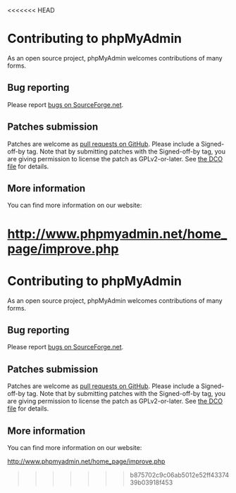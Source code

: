 <<<<<<< HEAD
# Contributing to phpMyAdmin

As an open source project, phpMyAdmin welcomes contributions of many forms.

## Bug reporting

Please report [bugs on SourceForge.net][1].

[1]: https://sourceforge.net/p/phpmyadmin/bugs/new/

## Patches submission

Patches are welcome as [pull requests on GitHub][2].  Please include a
Signed-off-by tag.  Note that by submitting patches with the Signed-off-by
tag, you are giving permission to license the patch as GPLv2-or-later.  See
[the DCO file][3] for details.

[2]: https://github.com/phpmyadmin/phpmyadmin/pulls
[3]: https://github.com/phpmyadmin/phpmyadmin/blob/master/DCO

## More information

You can find more information on our website:

http://www.phpmyadmin.net/home_page/improve.php
=======
# Contributing to phpMyAdmin

As an open source project, phpMyAdmin welcomes contributions of many forms.

## Bug reporting

Please report [bugs on SourceForge.net][1].

[1]: https://sourceforge.net/p/phpmyadmin/bugs/new/

## Patches submission

Patches are welcome as [pull requests on GitHub][2].  Please include a
Signed-off-by tag.  Note that by submitting patches with the Signed-off-by
tag, you are giving permission to license the patch as GPLv2-or-later.  See
[the DCO file][3] for details.

[2]: https://github.com/phpmyadmin/phpmyadmin/pulls
[3]: https://github.com/phpmyadmin/phpmyadmin/blob/master/DCO

## More information

You can find more information on our website:

http://www.phpmyadmin.net/home_page/improve.php
>>>>>>> b875702c9c06ab5012e52ff4337439b03918f453
